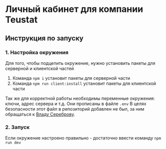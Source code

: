 # Личный кабинет для компании Teustat

## Инструкция по запуску
### 1. Настройка окружения

Для того, чтобы подцепить окружение, нужно установить пакеты для серверной и клиентской частей
  1. Команда `npm i` установит пакеты для серверной части
  2. Команда `npm run client:install` установит пакеты для клиентской части

Так же для корректной работы необходимы переменные окружения: ключи, адрес сервера и т.д.
Они прописаны в файле `.env`
В целях безопасности этот файл в репозиторий добавлен не был, за ним обращаться к [Владу Сереброву](https://vk.com/vladislav_serebrov).

### 2. Запуск

Если окружение настроено правильно - достаточно ввести команду `npm run dev`

